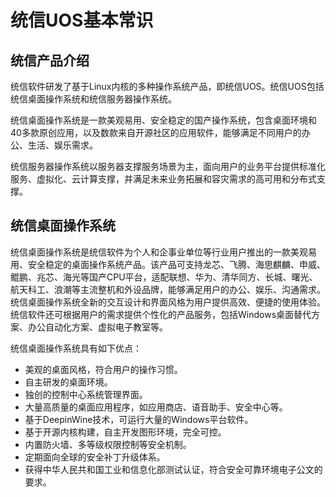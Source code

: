 # 统信UOS基本常识

## 统信产品介绍

统信软件研发了基于Linux内核的多种操作系统产品，即统信UOS。统信UOS包括统信桌面操作系统和统信服务器操作系统。

统信桌面操作系统是一款美观易用、安全稳定的国产操作系统，包含桌面环境和40多款原创应用，以及数款来自开源社区的应用软件，能够满足不同用户的办公、生活、娱乐需求。

统信服务器操作系统以服务器支撑服务场景为主，面向用户的业务平台提供标准化服务、虚拟化、云计算支撑，并满足未来业务拓展和容灾需求的高可用和分布式支撑。

## 统信桌面操作系统

统信桌面操作系统是统信软件为个人和企事业单位等行业用户推出的一款美观易用、安全稳定的桌面操作系统产品。该产品可支持龙芯、飞腾、海思麒麟、申威、鲲鹏、兆芯、海光等国产CPU平台，适配联想、华为、清华同方、长城、曙光、航天科工、浪潮等主流整机和外设品牌，能够满足用户的办公、娱乐、沟通需求。统信桌面操作系统全新的交互设计和界面风格为用户提供高效、便捷的使用体验。统信软件还可根据用户的需求提供个性化的产品服务，包括Windows桌面替代方案、办公自动化方案、虚拟电子教室等。

统信桌面操作系统具有如下优点：

- 美观的桌面风格，符合用户的操作习惯。
- 自主研发的桌面环境。
- 独创的控制中心系统管理界面。
- 大量高质量的桌面应用程序，如应用商店、语音助手、安全中心等。
- 基于DeepinWine技术，可运行大量的Windows平台软件。
- 基于开源内核构建，自主开发图形环境，完全可控。
- 内置防火墙、多等级权限控制等安全机制。
- 定期面向全球的安全补丁升级体系。
- 获得中华人民共和国工业和信息化部测试认证，符合安全可靠环境电子公文的要求。

